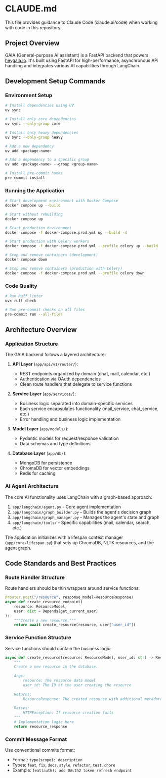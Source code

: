 # CLAUDE.md

This file provides guidance to Claude Code (claude.ai/code) when working with code in this repository.

## Project Overview

GAIA (General-purpose AI assistant) is a FastAPI backend that powers [heygaia.io](https://heygaia.io). It's built using FastAPI for high-performance, asynchronous API handling and integrates various AI capabilities through LangChain.

## Development Setup Commands

### Environment Setup

```sh
# Install dependencies using UV
uv sync

# Install only core dependencies
uv sync --only-group core

# Install only heavy dependencies
uv sync --only-group heavy

# Add a new dependency
uv add <package-name>

# Add a dependency to a specific group
uv add <package-name> --group <group-name>

# Install pre-commit hooks
pre-commit install
```

### Running the Application

```sh
# Start development environment with Docker Compose
docker compose up --build

# Start without rebuilding
docker compose up

# Start production environment
docker compose -f docker-compose.prod.yml up --build -d

# Start production with Celery workers
docker compose -f docker-compose.prod.yml --profile celery up --build

# Stop and remove containers (development)
docker compose down

# Stop and remove containers (production with Celery)
docker compose -f docker-compose.prod.yml --profile celery down
```

### Code Quality

```sh
# Run Ruff linter
uvx ruff check

# Run pre-commit checks on all files
pre-commit run --all-files
```

## Architecture Overview

### Application Structure

The GAIA backend follows a layered architecture:

1. **API Layer** (`app/api/v1/router/`):
   - REST endpoints organized by domain (chat, mail, calendar, etc.)
   - Authentication via OAuth dependencies
   - Clean route handlers that delegate to service functions

2. **Service Layer** (`app/services/`):
   - Business logic separated into domain-specific services
   - Each service encapsulates functionality (mail_service, chat_service, etc.)
   - Error handling and business logic implementation

3. **Model Layer** (`app/models/`):
   - Pydantic models for request/response validation
   - Data schemas and type definitions

4. **Database Layer** (`app/db/`):
   - MongoDB for persistence
   - ChromaDB for vector embeddings
   - Redis for caching

### AI Agent Architecture

The core AI functionality uses LangChain with a graph-based approach:

1. `app/langchain/agent.py` - Core agent implementation
2. `app/langchain/graph_builder.py` - Builds the agent's decision graph
3. `app/langchain/graph_manager.py` - Manages the agent's state and graph
4. `app/langchain/tools/` - Specific capabilities (mail, calendar, search, etc.)

The application initializes with a lifespan context manager (`app/core/lifespan.py`) that sets up ChromaDB, NLTK resources, and the agent graph.

## Code Standards and Best Practices

### Route Handler Structure

Route handlers should be thin wrappers around service functions:

```python
@router.post("/resource", response_model=ResourceResponse)
async def create_resource_endpoint(
    resource: ResourceModel,
    user: dict = Depends(get_current_user)
):
    """Create a new resource."""
    return await create_resource(resource, user["user_id"])
```

### Service Function Structure

Service functions should contain the business logic:

```python
async def create_resource(resource: ResourceModel, user_id: str) -> ResourceResponse:
    """
    Create a new resource in the database.
    
    Args:
        resource: The resource data model
        user_id: The ID of the user creating the resource
        
    Returns:
        ResourceResponse: The created resource with additional metadata
        
    Raises:
        HTTPException: If resource creation fails
    """
    # Implementation logic here
    return resource_response
```

### Commit Message Format

Use conventional commits format:
- Format: `type(scope): description`
- Types: `feat`, `fix`, `docs`, `style`, `refactor`, `test`, `chore`
- Example: `feat(auth): add OAuth2 token refresh endpoint`